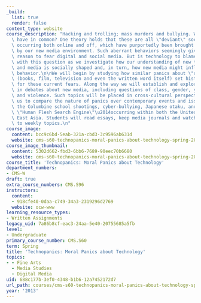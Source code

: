 ```yaml
---
_build:
  list: true
  render: false
content_type: website
course_description: "Hacking and trolling; mass murders and bullying. What do these\
  \ have in common? One theory holds that these are all \"deviant\" social behaviors,\
  \ occurring both online and off, which have purportedly been brought about or exacerbated\
  \ by our new media environment. Such aberrant behaviors seemingly give us ample\
  \ reason to fear digital and social media. But is technology to blame? We will grapple\
  \ with this question as we investigate how our understanding of new technologies\
  \ and media is socially shaped and, in turn, how new media might influence our social\
  \ behavior.\n\nWe will begin by studying how similar panics about \"old\" media\
  \ (books, film, television and even the written word itself) set historical precedents\
  \ for these current fears. Along the way we will establish and explore issues embedded\
  \ in debates about new media, including questions of class, gender, youth, sex,\
  \ and violence. Such topics will be placed in cross-cultural perspective, allowing\
  \ us to compare the nature of panics over contemporary events and issues\u2014e.g.\
  \ the Columbine school shootings, cyber-bullying, Japanese otaku, and the Chinese\
  \ \"Human Flesh Search Engine\"\u2014occurring within both the United States and\
  \ East Asia. Students will read essays, keep media journals and watch films pertaining\
  \ to weekly topics.\n"
course_image:
  content: bcc9c6bd-5eab-321a-cbd3-3c9596ab631d
  website: cms-s60-technopanics-moral-panics-about-technology-spring-2013
course_image_thumbnail:
  content: 5302d662-fbd3-6bb6-7689-90eec70b6680
  website: cms-s60-technopanics-moral-panics-about-technology-spring-2013
course_title: 'Technopanics: Moral Panics about Technology'
department_numbers:
- CMS-W
draft: true
extra_course_numbers: CMS.S96
instructors:
  content:
  - 918cfe40-0daa-c749-34a3-2319296d2769
  website: ocw-www
learning_resource_types:
- Written Assignments
legacy_uid: 7a86b8cf-eac3-24aa-5e40-20755685a5fb
level:
- Undergraduate
primary_course_number: CMS.S60
term: Spring
title: 'Technopanics: Moral Panics about Technology'
topics:
- - Fine Arts
  - Media Studies
  - Digital Media
uid: 688c177b-3ef0-4348-b1b6-12a7452172d7
url_path: courses/cms-s60-technopanics-moral-panics-about-technology-spring-2013
year: '2013'
---
```

